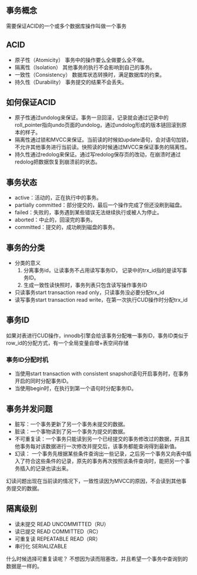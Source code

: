 ## 事务概念
需要保证ACID的一个或多个数据库操作叫做一个事务

## ACID
* 原子性（Atomicity）
    事务中的操作要么全做要么全不做。
* 隔离性（Isolation）
    其他事务的执行不会影响到自己的事务。
* 一致性（Consistency）
    数据库状态转换时，满足数据库的约束。
* 持久性（Durability）
    事务提交的结果不会丢失。
## 如何保证ACID
* 原子性通过undolog来保证。事务一旦回滚，记录就会通过记录中的roll_pointer指向undo页面的undolog，通过undolog形成的版本链回滚到原本的样子。
* 隔离性通过锁和MVCC来保证。当前读的时候如update语句，会对语句加锁，不允许其他事务进行当前读。快照读的时候通过MVCC来保证事务的隔离性。
* 持久性通过redolog来保证。通过写redolog保存页的改动，在崩溃时通过redolog把数据恢复到崩溃前的状态。


## 事务状态
* active：活动的，正在执行中的事务。
* partially committed：部分提交的，最后一个操作完成了但还没刷到磁盘。
* failed：失败的，事务遇到某些错误无法继续执行或被人为停止。
* aborted：中止的，回滚完的事务。
* committed：提交的，成功刷到磁盘的事务。

## 事务的分类
* 分类的意义
    1. 分离事务id，让读事务不占用读写事务ID， 记录中的trx_id指的是读写事务ID。
    2. 生成一致性读快照时，事务列表只包含读写操作事务ID
* 只读事务start transaction read only，只读事务没必要分配trx_id
* 读写事务start transaction read write，在第一次执行CUD操作时分配trx_id
## 事务ID
如果对表进行CUD操作，innodb引擎会给该事务分配唯一事务ID，事务ID类似于row_id的分配方式，有一个全局变量自增+表空间存储
### 事务ID分配时机
* 当使用start transaction with consistent snapshot语句开启事务时，在事务开启的同时分配事务ID。
* 当使用begin时，在执行到第一个语句时分配事务ID。
## 事务并发问题
* 脏写：一个事务更新了另一个事务未提交的数据。
* 脏读：一个事物读到了另一个事务为提交的数据。
* 不可重复读：一个事务只能读到另一个已经提交的事务修改过的数据，并且其他事务每对该数据进行一次修改并提交后，该事务都能查询得到最新值。
* 幻读： 一个事务先根据某些条件查询出一些记录，之后另一个事务又向表中插入了符合这些条件的记录，原先的事务再次按照该条件查询时，能把另一个事务插入的记录也读出来。

幻读问题出现在当前读的情况下，一致性读因为MVCC的原因，不会读到其他事务提交的数据。
## 隔离级别
* 读未提交 READ UNCOMMITTED（RU）
* 读已提交 READ COMMITTED（RC）
* 可重复读 REPEATABLE READ（RR）
* 串行化 SERIALIZABLE

什么时候选择可重复读呢？
不想因为读而阻塞改，并且希望一个事务中查询到的数据是一样的。
    
